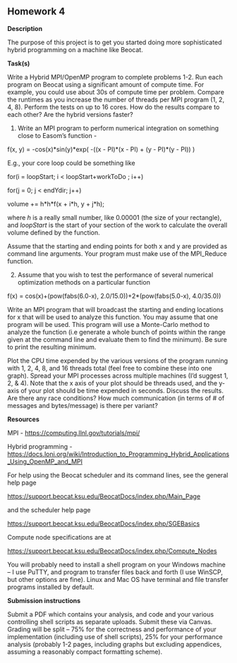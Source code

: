## Homework 4
<p><strong>Description</strong></p>
<p>The purpose of this project is to get you started doing more sophisticated hybrid programming on a machine like Beocat.</p>
<p><strong>Task(s)</strong></p>
<p>Write a Hybrid MPI/OpenMP program to complete problems 1-2. Run each program on Beocat using a significant amount of compute time. For example, you could use about 30s of compute time per problem. Compare the runtimes as you increase the number of threads per MPI program (1, 2, 4, 8). Perform the tests on up to 16 cores. How do the results compare to each other? Are the hybrid versions faster?</p>
<ol>
<li>Write an MPI program to perform numerical integration on something close to Easom’s function -</li>
</ol>
<p>f(x, y) = -cos(x)*sin(y)*exp( -((x - PI)*(x - PI) + (y - PI)*(y - PI)) )</p>
<p>E.g., your core loop could be something like</p>
<p>     for(i = loopStart; i &lt; loopStart+workToDo ; i++)</p>
<p>         for(j = 0; j &lt; endYdir; j++)</p>
<p>                 volume += h*h*f(x + i*h, y + j*h);</p>
<p>where <em>h</em> is a really small number, like 0.00001 (the size of your rectangle), and <em>loopStart</em> is the start of your section of the work to calculate the overall volume defined by the function.</p>
<p>Assume that the starting and ending points for both x and y are provided as command line arguments. Your program must make use of the MPI_Reduce function.</p>
<p> </p>
<ol start="2">
<li>Assume that you wish to test the performance of several numerical optimization methods on a particular function</li>
</ol>
<p>f(x) = cos(x)+(pow(fabs(6.0-x), 2.0/15.0))+2*(pow(fabs(5.0-x), 4.0/35.0))</p>
<p>Write an MPI program that will broadcast the starting and ending locations for x that will be used to analyze this function. You may assume that one program will be used. This program will use a Monte-Carlo method to analyze the function (i.e generate a whole bunch of points within the range given at the command line and evaluate them to find the minimum). Be sure to print the resulting minimum.</p>
<p> </p>
<p>Plot the CPU time expended by the various versions of the program running with 1, 2, 4, 8, and 16 threads total (feel free to combine these into one graph). Spread your MPI processes across multiple machines (I’d suggest 1, 2, &amp; 4). Note that the x axis of your plot should be threads used, and the y-axis of your plot should be time expended in seconds. Discuss the results. Are there any race conditions? How much communication (in terms of # of messages and bytes/message) is there per variant?</p>
<p><strong>Resources</strong></p>
<p>MPI - <a href="https://computing.llnl.gov/tutorials/mpi/">https://computing.llnl.gov/tutorials/mpi/</a></p>
<p>Hybrid programming - <a href="https://docs.loni.org/wiki/Introduction_to_Programming_Hybrid_Applications_Using_OpenMP_and_MPI">https://docs.loni.org/wiki/Introduction_to_Programming_Hybrid_Applications_Using_OpenMP_and_MPI</a></p>
<p>  </p>
<p> </p>
<p>For help using the Beocat scheduler and its command lines, see the general help page</p>
<p>                <span><a href="https://support.beocat.ksu.edu/BeocatDocs/index.php/Main_Page">https://support.beocat.ksu.edu/BeocatDocs/index.php/Main_Page</a></span></p>
<p>and the scheduler help page</p>
<p>                <span><a href="https://support.beocat.ksu.edu/BeocatDocs/index.php/SGEBasics">https://support.beocat.ksu.edu/BeocatDocs/index.php/SGEBasics</a></span></p>
<p>Compute node specifications are at</p>
<p>                <span><a href="https://support.beocat.ksu.edu/BeocatDocs/index.php/Compute_Nodes">https://support.beocat.ksu.edu/BeocatDocs/index.php/Compute_Nodes</a></span></p>
<p> </p>
<p>You will probably need to install a shell program on your Windows machine – I use PuTTY, and  program to transfer files back and forth (I use WinSCP, but other options are fine). Linux and Mac OS have terminal and file transfer programs installed by default.</p>
<p><strong>Submission instructions</strong></p>
<p>Submit a PDF which contains your analysis, and code and your various controlling shell scripts as separate uploads. Submit these via Canvas. Grading will be split – 75% for the correctness and performance of your implementation (including use of shell scripts), 25% for your performance analysis (probably 1-2 pages, including graphs but excluding appendices, assuming a reasonably compact formatting scheme).</p></div>
